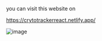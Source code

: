 you can visit this website on 

https://crytotrackerreact.netlify.app/


![image](https://user-images.githubusercontent.com/42261352/120075789-53603580-c0c0-11eb-82f4-037f836bbda5.png)
